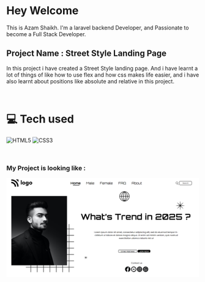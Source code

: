 # Hey Welcome 

This is Azam Shaikh. I'm a laravel backend Developer, and  Passionate to become a Full Stack Developer.

## Project Name : **Street Style Landing Page**

In this project i have created a Street Style landing page. And i have learnt a lot of things of like how to use flex and how css makes life easier, and i have also learnt about positions like absolute and relative in this project.

</br>

# 💻 Tech used
![HTML5](https://img.shields.io/badge/html5-%23E34F26.svg?style=for-the-badge&logo=html5&logoColor=white) ![CSS3](https://img.shields.io/badge/css3-%231572B6.svg?style=for-the-badge&logo=css3&logoColor=white)

</br>

### My Project is looking like :

![Web Site Image](./Screenshot/street_style_landing_page.png)
